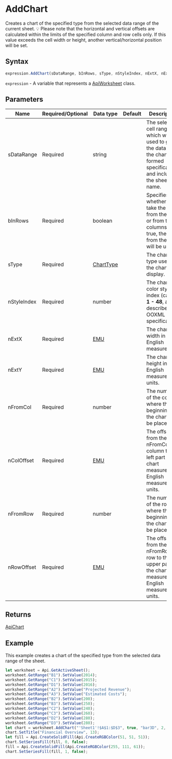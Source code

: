 # AddChart

Creates a chart of the specified type from the selected data range of the current sheet.💡 Please note that the horizontal and vertical offsets are calculated within the limits of the specified column androw cells only. If this value exceeds the cell width or height, another vertical/horizontal position will be set.

## Syntax

```javascript
expression.AddChart(sDataRange, bInRows, sType, nStyleIndex, nExtX, nExtY, nFromCol, nColOffset, nFromRow, nRowOffset);
```

`expression` - A variable that represents a [ApiWorksheet](../ApiWorksheet.md) class.

## Parameters

| **Name** | **Required/Optional** | **Data type** | **Default** | **Description** |
| ------------- | ------------- | ------------- | ------------- | ------------- |
| sDataRange | Required | string |  | The selected cell range which will be used to get the data for the chart, formed specifically and including the sheet name. |
| bInRows | Required | boolean |  | Specifies whether to take the data from the rows or from the columns. If true, the data from the rows will be used. |
| sType | Required | [ChartType](../../Enumeration/ChartType.md) |  | The chart type used for the chart display. |
| nStyleIndex | Required | number |  | The chart color style index (can be **1 - 48**, as described in OOXML specification). |
| nExtX | Required | [EMU](../../Enumeration/EMU.md) |  | The chart width in English measure units |
| nExtY | Required | [EMU](../../Enumeration/EMU.md) |  | The chart height in English measure units. |
| nFromCol | Required | number |  | The number of the column where the beginning of the chart will be placed. |
| nColOffset | Required | [EMU](../../Enumeration/EMU.md) |  | The offset from the nFromCol column to the left part of the chart measured in English measure units. |
| nFromRow | Required | number |  | The number of the row where the beginning of the chart will be placed. |
| nRowOffset | Required | [EMU](../../Enumeration/EMU.md) |  | The offset from the nFromRow row to the upper part of the chart measured in English measure units. |

## Returns

[ApiChart](../../ApiChart/ApiChart.md)

## Example

This example creates a chart of the specified type from the selected data range of the sheet.

```javascript editor-xlsx
let worksheet = Api.GetActiveSheet();
worksheet.GetRange("B1").SetValue(2014);
worksheet.GetRange("C1").SetValue(2015);
worksheet.GetRange("D1").SetValue(2016);
worksheet.GetRange("A2").SetValue("Projected Revenue");
worksheet.GetRange("A3").SetValue("Estimated Costs");
worksheet.GetRange("B2").SetValue(200);
worksheet.GetRange("B3").SetValue(250);
worksheet.GetRange("C2").SetValue(240);
worksheet.GetRange("C3").SetValue(260);
worksheet.GetRange("D2").SetValue(280);
worksheet.GetRange("D3").SetValue(280);
let chart = worksheet.AddChart("'Sheet1'!$A$1:$D$3", true, "bar3D", 2, 100 * 36000, 70 * 36000, 0, 2 * 36000, 7, 3 * 36000);
chart.SetTitle("Financial Overview", 13);
let fill = Api.CreateSolidFill(Api.CreateRGBColor(51, 51, 51));
chart.SetSeriesFill(fill, 0, false);
fill = Api.CreateSolidFill(Api.CreateRGBColor(255, 111, 61));
chart.SetSeriesFill(fill, 1, false);
```
